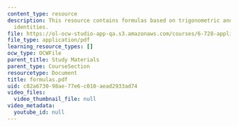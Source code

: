 ```yaml
---
content_type: resource
description: This resource contains formulas based on trigonometric and hyperbolic
  identities.
file: https://ol-ocw-studio-app-qa.s3.amazonaws.com/courses/6-728-applied-quantum-and-statistical-physics-fall-2006/c82a673098ae77e6c010aead2933ad74_formulas.pdf
file_type: application/pdf
learning_resource_types: []
ocw_type: OCWFile
parent_title: Study Materials
parent_type: CourseSection
resourcetype: Document
title: formulas.pdf
uid: c82a6730-98ae-77e6-c010-aead2933ad74
video_files:
  video_thumbnail_file: null
video_metadata:
  youtube_id: null
---
```

